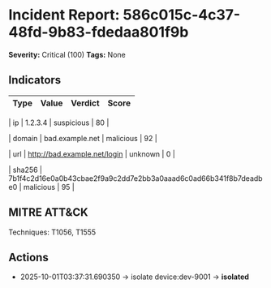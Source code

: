  
# Incident Report: 586c015c-4c37-48fd-9b83-fdedaa801f9b

**Severity:** Critical (100)
**Tags:** None

## Indicators
| Type | Value | Verdict | Score |
|------|-------|---------|-------|

| ip | 1.2.3.4 | suspicious | 80 |

| domain | bad.example.net | malicious | 92 |

| url | http://bad.example.net/login | unknown | 0 |

| sha256 | 7b1f4c2d16e0a0b43cbae2f9a9c2dd7e2bb3a0aaad6c0ad66b341f8b7deadbe0 | malicious | 95 |


## MITRE ATT&CK
Techniques: T1056, T1555

## Actions


- 2025-10-01T03:37:31.690350 → isolate device:dev-9001 → **isolated**

